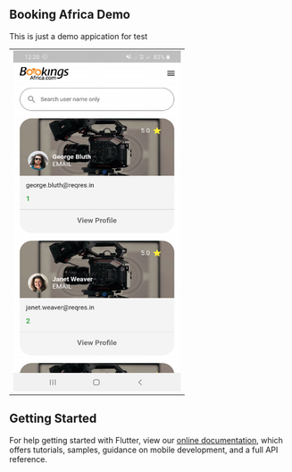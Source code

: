 ## Booking Africa Demo

This is just a demo appication for test

<center>
<table>
  <tbody>
    <tr>
      <td><img src='https://github.com/quiet-programmer/booking_demo/blob/master/ss/130757948_837033230417022_4215463385902486371_n.jpg' width='300' height='610'></td>
     </tr>
  </tbody>
</table>
</center>

## Getting Started

For help getting started with Flutter, view our
[online documentation](https://flutter.dev/docs), which offers tutorials,
samples, guidance on mobile development, and a full API reference.
